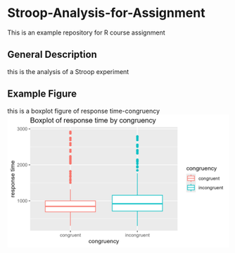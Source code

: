 # Stroop-Analysis-for-Assignment
This is an example repository for R course assignment


## General Description
this is the analysis of a Stroop experiment

## Example Figure
this is a boxplot figure of response time-congruency
![Boxplot rt-congruency](graphs/boxplot_rt-congruency.png)
